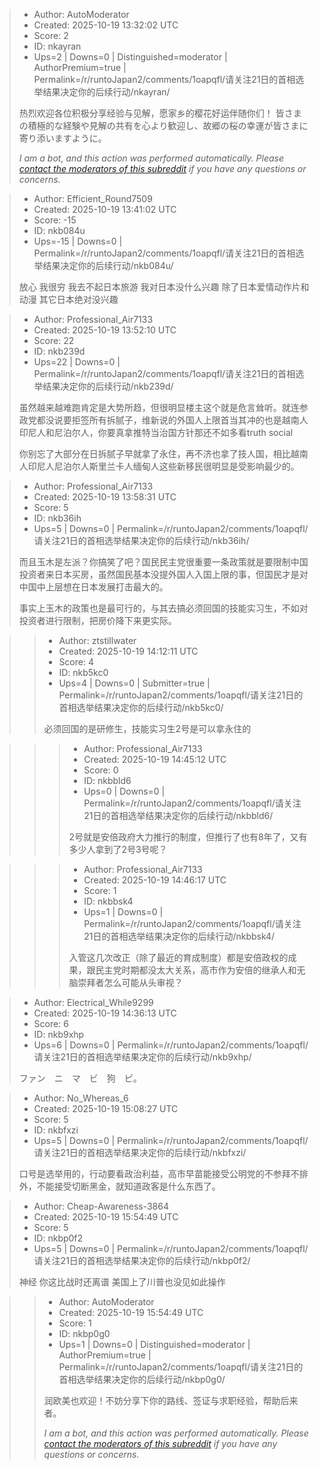 > - Author: AutoModerator
> - Created: 2025-10-19 13:32:02 UTC
> - Score: 2
> - ID: nkayran
> - Ups=2 | Downs=0 | Distinguished=moderator | AuthorPremium=true | Permalink=/r/runtoJapan2/comments/1oapqfl/请关注21日的首相选举结果决定你的后续行动/nkayran/
>
> 热烈欢迎各位积极分享经验与见解，愿家乡的樱花好运伴随你们！
> 皆さまの積極的な経験や見解の共有を心より歓迎し、故郷の桜の幸運が皆さまに寄り添いますように。
> 
> *I am a bot, and this action was performed automatically. Please [contact the moderators of this subreddit](/message/compose/?to=/r/runtoJapan2) if you have any questions or concerns.*

> - Author: Efficient_Round7509
> - Created: 2025-10-19 13:41:02 UTC
> - Score: -15
> - ID: nkb084u
> - Ups=-15 | Downs=0 | Permalink=/r/runtoJapan2/comments/1oapqfl/请关注21日的首相选举结果决定你的后续行动/nkb084u/
>
> 放心 我很穷 我去不起日本旅游 我对日本没什么兴趣 除了日本爱情动作片和动漫 其它日本绝对没兴趣

> - Author: Professional_Air7133
> - Created: 2025-10-19 13:52:10 UTC
> - Score: 22
> - ID: nkb239d
> - Ups=22 | Downs=0 | Permalink=/r/runtoJapan2/comments/1oapqfl/请关注21日的首相选举结果决定你的后续行动/nkb239d/
>
> 虽然越来越难跑肯定是大势所趋，但很明显楼主这个就是危言耸听。就连参政党都没说要拒签所有拆腻子，维新说的外国人上限首当其冲的也是越南人印尼人和尼泊尔人，你要真拿推特当治国方针那还不如多看truth social
> 
> 你别忘了大部分在日拆腻子早就拿了永住，再不济也拿了技人国，相比越南人印尼人尼泊尔人斯里兰卡人缅甸人这些新移民很明显是受影响最少的。

> - Author: Professional_Air7133
> - Created: 2025-10-19 13:58:31 UTC
> - Score: 5
> - ID: nkb36ih
> - Ups=5 | Downs=0 | Permalink=/r/runtoJapan2/comments/1oapqfl/请关注21日的首相选举结果决定你的后续行动/nkb36ih/
>
> 而且玉木是左派？你搞笑了吧？国民民主党很重要一条政策就是要限制中国投资者来日本买房，虽然国民基本没提外国人入国上限的事，但国民才是对中国中上层想在日本发展打击最大的。
> 
> 事实上玉木的政策也是最可行的，与其去搞必须回国的技能实习生，不如对投资者进行限制，把房价降下来更实际。

>> - Author: ztstillwater
>> - Created: 2025-10-19 14:12:11 UTC
>> - Score: 4
>> - ID: nkb5kc0
>> - Ups=4 | Downs=0 | Submitter=true | Permalink=/r/runtoJapan2/comments/1oapqfl/请关注21日的首相选举结果决定你的后续行动/nkb5kc0/
>>
>> 必须回国的是研修生，技能实习生2号是可以拿永住的

>>> - Author: Professional_Air7133
>>> - Created: 2025-10-19 14:45:12 UTC
>>> - Score: 0
>>> - ID: nkbbld6
>>> - Ups=0 | Downs=0 | Permalink=/r/runtoJapan2/comments/1oapqfl/请关注21日的首相选举结果决定你的后续行动/nkbbld6/
>>>
>>> 2号就是安倍政府大力推行的制度，但推行了也有8年了，又有多少人拿到了2号3号呢？

>>> - Author: Professional_Air7133
>>> - Created: 2025-10-19 14:46:17 UTC
>>> - Score: 1
>>> - ID: nkbbsk4
>>> - Ups=1 | Downs=0 | Permalink=/r/runtoJapan2/comments/1oapqfl/请关注21日的首相选举结果决定你的后续行动/nkbbsk4/
>>>
>>> 入管这几次改正（除了最近的育成制度）都是安倍政权的成果，跟民主党时期都没太大关系，高市作为安倍的继承人和无脑崇拜者怎么可能从头审视？

> - Author: Electrical_While9299
> - Created: 2025-10-19 14:36:13 UTC
> - Score: 6
> - ID: nkb9xhp
> - Ups=6 | Downs=0 | Permalink=/r/runtoJapan2/comments/1oapqfl/请关注21日的首相选举结果决定你的后续行动/nkb9xhp/
>
> ファン　ニ　マ　ビ　狗　ピ。

> - Author: No_Whereas_6
> - Created: 2025-10-19 15:08:27 UTC
> - Score: 5
> - ID: nkbfxzi
> - Ups=5 | Downs=0 | Permalink=/r/runtoJapan2/comments/1oapqfl/请关注21日的首相选举结果决定你的后续行动/nkbfxzi/
>
> 口号是选举用的，行动要看政治利益，高市早苗能接受公明党的不参拜不排外，不能接受切断黑金，就知道政客是什么东西了。

> - Author: Cheap-Awareness-3864
> - Created: 2025-10-19 15:54:49 UTC
> - Score: 5
> - ID: nkbp0f2
> - Ups=5 | Downs=0 | Permalink=/r/runtoJapan2/comments/1oapqfl/请关注21日的首相选举结果决定你的后续行动/nkbp0f2/
>
> 神经 你这比战时还离谱 美国上了川普也没见如此操作

>> - Author: AutoModerator
>> - Created: 2025-10-19 15:54:49 UTC
>> - Score: 1
>> - ID: nkbp0g0
>> - Ups=1 | Downs=0 | Distinguished=moderator | AuthorPremium=true | Permalink=/r/runtoJapan2/comments/1oapqfl/请关注21日的首相选举结果决定你的后续行动/nkbp0g0/
>>
>> 润欧美也欢迎！不妨分享下你的路线、签证与求职经验，帮助后来者。
>> 
>> 
>> *I am a bot, and this action was performed automatically. Please [contact the moderators of this subreddit](/message/compose/?to=/r/runtoJapan2) if you have any questions or concerns.*
